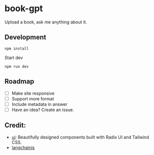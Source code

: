 # book-gpt

Upload a book, ask me anything about it.

## Development

```
npm install
```

Start dev

```
npm run dev
```

## Roadmap

- [ ] Make site responsive
- [ ] Support more format
- [ ] Include metadata in answer
- [ ] Have an idea? Create an issue.

## Credit:

- [ui](https://github.com/shadcn/ui): Beautifully designed components built with Radix UI and Tailwind CSS.
- [langchainjs](https://hwchase17.github.io/langchainjs/docs/overview/)
